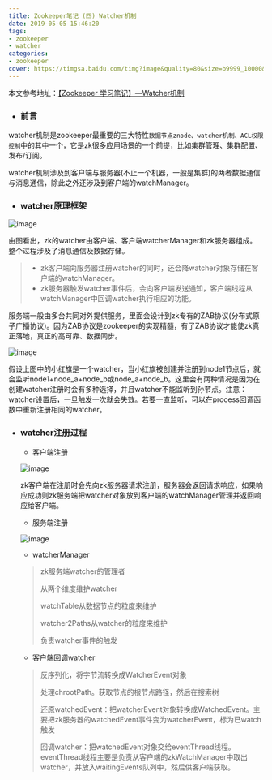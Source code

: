 ```yaml
---
title: Zookeeper笔记 (四) Watcher机制
date: 2019-05-05 15:46:20
tags:
- zookeeper
- watcher
categories:
- zookeeper
cover: https://timgsa.baidu.com/timg?image&quality=80&size=b9999_10000&sec=1557064021693&di=92260587dbb9fc5c49b1a022240cc96a&imgtype=0&src=http%3A%2F%2Fwww.33lc.com%2Farticle%2FUploadPic%2F2012-8%2F20128161646424579.jpg
---
```


本文参考地址：[【Zookeeper 学习笔记】—Watcher机制](http://cmsblogs.com/?p=4105)

+ ### 前言

watcher机制是zookeeper最重要的三大特性`数据节点znode、watcher机制、ACL权限控制`中的其中一个，它是zk很多应用场景的一个前提，比如集群管理、集群配置、发布/订阅。

watcher机制涉及到客户端与服务器(不止一个机器，一般是集群)的两者数据通信与消息通信，除此之外还涉及到客户端的watchManager。

+ ### watcher原理框架

![image](https://gitee.com/chenssy/blog-home/raw/master/image/series-images/zookeeper/zookeeper-4001.png)

由图看出，zk的watcher由客户端、客户端watcherManager和zk服务器组成。整个过程涉及了消息通信及数据存储。

> - zk客户端向服务器注册watcher的同时，还会降watcher对象存储在客户端的watchManager。
> - zk服务器触发watcher事件后，会向客户端发送通知，客户端线程从watchManager中回调watcher执行相应的功能。

服务端一般由多台共同对外提供服务，里面会设计到zk专有的ZAB协议(分布式原子广播协议)。因为ZAB协议是zookeeper的实现精髓，有了ZAB协议才能使zk真正落地，真正的高可靠、数据同步。

![image](https://gitee.com/chenssy/blog-home/raw/master/image/series-images/zookeeper/zookeeper-4002.png)

假设上图中的小红旗是一个watcher，当小红旗被创建并注册到node1节点后，就会监听node1+node_a+node_b或node_a+node_b。这里会有两种情况是因为在创建watcher注册时会有多种选择，并且watcher不能监听到孙节点。注意：watcher设置后，一旦触发一次就会失效。若要一直监听，可以在process回调函数中重新注册相同的watcher。

+ ### watcher注册过程

  + 客户端注册

  ![image](https://gitee.com/chenssy/blog-home/raw/master/image/series-images/zookeeper/zookeeper-4009.png)

  zk客户端在注册时会先向zk服务器请求注册，服务器会返回请求响应，如果响应成功则zk服务端把watcher对象放到客户端的watchManager管理并返回响应给客户端。

  + 服务端注册

  ![image](https://gitee.com/chenssy/blog-home/raw/master/image/series-images/zookeeper/zookeeper-40010.png)

  - watcherManager

  > zk服务端watcher的管理者
  >
  > 从两个维度维护watcher
  >
  > watchTable从数据节点的粒度来维护
  >
  > watcher2Paths从watcher的粒度来维护
  >
  > 负责watcher事件的触发

  + 客户端回调watcher

  > 反序列化，将字节流转换成WatcherEvent对象
  >
  > 处理chrootPath。获取节点的根节点路径，然后在搜索树
  >
  > 还原watchedEvent：把watcherEvent对象转换成WatchedEvent。主要把zk服务器的watchedEvent事件变为watcherEvent，标为已watch触发
  >
  > 回调watcher：把watchedEvent对象交给eventThread线程。eventThread线程主要是负责从客户端的zkWatchManager中取出watcher，并放入waitingEvents队列中，然后供客户端获取。